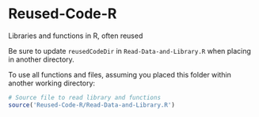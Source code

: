 # Reused-Code-R
 Libraries and functions in R, often reused

Be sure to update `reusedCodeDir` in `Read-Data-and-Library.R` when placing in another directory.


To use all functions and files, assuming you placed this folder within another working directory:
```r
# Source file to read library and functions
source('Reused-Code-R/Read-Data-and-Library.R')
```